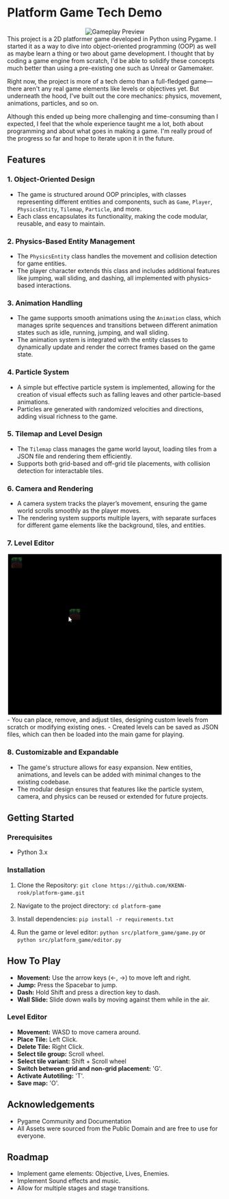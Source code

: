 
# Platform Game Tech Demo 

<div align="center">
  <img src="repo_gifs/game_demo.gif" alt="Gameplay Preview" width="500"/>
</div>
This project is a 2D platformer game developed in Python using Pygame. I started it as a way to dive into object-oriented programming (OOP) as well as maybe learn a thing or two about game development. I thought that by coding a game engine from scratch, I'd be able to solidify these concepts much better than using a pre-existing one such as Unreal or Gamemaker.

Right now, the project is more of a tech demo than a full-fledged game—there aren't any real game elements like levels or objectives yet. But underneath the hood, I've built out the core mechanics: physics, movement, animations, particles, and so on. 

Although this ended up being more challenging and time-consuming than I expected, I feel that the whole experience taught me a lot, both about programming and about what goes in making a game. I'm really proud of the progress so far and hope to iterate upon it in the future. 


## Features

### 1. **Object-Oriented Design**
   - The game is structured around OOP principles, with classes representing different entities and components, such as `Game`, `Player`, `PhysicsEntity`, `Tilemap`, `Particle`, and more.
   - Each class encapsulates its functionality, making the code modular, reusable, and easy to maintain.

### 2. **Physics-Based Entity Management**
   - The `PhysicsEntity` class handles the movement and collision detection for game entities.
   - The player character extends this class and includes additional features like jumping, wall sliding, and dashing, all implemented with physics-based interactions.

### 3. **Animation Handling**
   - The game supports smooth animations using the `Animation` class, which manages sprite sequences and transitions between different animation states such as idle, running, jumping, and wall sliding.
   - The animation system is integrated with the entity classes to dynamically update and render the correct frames based on the game state.

### 4. **Particle System**
   - A simple but effective particle system is implemented, allowing for the creation of visual effects such as falling leaves and other particle-based animations.
   - Particles are generated with randomized velocities and directions, adding visual richness to the game.

### 5. **Tilemap and Level Design**
   - The `Tilemap` class manages the game world layout, loading tiles from a JSON file and rendering them efficiently.
   - Supports both grid-based and off-grid tile placements, with collision detection for interactable tiles.

### 6. **Camera and Rendering**
   - A camera system tracks the player’s movement, ensuring the game world scrolls smoothly as the player moves.
   - The rendering system supports multiple layers, with separate surfaces for different game elements like the background, tiles, and entities.

### 7. **Level Editor**
<div align="center">
  <img src="repo_gifs/edit_demo.gif" alt="Level Editor Preview" width="500"/>
</div>
   - You can place, remove, and adjust tiles, designing custom levels from scratch or modifying existing ones.
   - Created levels can be saved as JSON files, which can then be loaded into the main game for playing.

### 8. **Customizable and Expandable**
   - The game's structure allows for easy expansion. New entities, animations, and levels can be added with minimal changes to the existing codebase.
   - The modular design ensures that features like the particle system, camera, and physics can be reused or extended for future projects.


## Getting Started

### Prerequisites
- Python 3.x

### Installation
1. Clone the Repository:
`git clone https://github.com/KKENN-rook/platform-game.git`

2. Navigate to the project directory:
`cd platform-game`

3. Install dependencies:
`pip install -r requirements.txt`  

4. Run the game or level editor:
`python src/platform_game/game.py` or `python src/platform_game/editor.py`
## How To Play

- **Movement:** Use the arrow keys (←, →) to move left and right.
- **Jump:** Press the Spacebar to jump.
- **Dash:** Hold Shift and press a direction key to dash.
- **Wall Slide:** Slide down walls by moving against them while in the air.

### Level Editor 
- **Movement:** WASD to move camera around.
- **Place Tile:** Left Click.
- **Delete Tile:** Right Click.
- **Select tile group:** Scroll wheel.
- **Select tile variant:** Shift + Scroll wheel
- **Switch between grid and non-grid placement:** 'G'.
- **Activate Autotiling:** 'T'.
- **Save map:** 'O'.

## Acknowledgements

- Pygame Community and Documentation
- All Assets were sourced from the Public Domain and are free to use for everyone. 


## Roadmap

- Implement game elements: Objective, Lives, Enemies. 
- Implement Sound effects and music. 
- Allow for multiple stages and stage transitions. 
